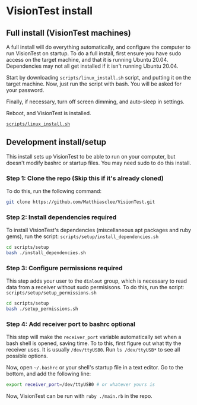# VisionTest install

## Full install (VisionTest machines)
A full install will do everything automatically, and configure the computer to run VisionTest on startup.
To do a full install, first ensure you have sudo access on the target machine, and that it is running Ubuntu 20.04. Dependencies may not all get installed if it isn't running Ubuntu 20.04.

Start by downloading `scripts/linux_install.sh` script, and putting it on the target machine.
Now, just run the script with bash. You will be asked for your password.

Finally, if necessary, turn off screen dimming, and auto-sleep in settings.

Reboot, and VisionTest is installed.

[`scripts/linux_install.sh`](https://raw.githubusercontent.com/Matthiasclee/VisionTest/master/scripts/linux_install.sh)

## Development install/setup
This install sets up VisionTest to be able to run on your computer, but doesn't modify bashrc or startup files.
You may need sudo to do this install.

### Step 1: Clone the repo (Skip this if it's already cloned)
To do this, run the following command:
```sh
git clone https://github.com/Matthiasclee/VisionTest.git
```

### Step 2: Install dependencies **required**
To install VisionTest's dependencies (miscellaneous apt packages and ruby gems), run the script: `scripts/setup/install_dependencies.sh`

```sh
cd scripts/setup
bash ./install_dependencies.sh
```

### Step 3: Configure permissions **required**
This step adds your user to the `dialout` group, which is necessary to read data from a receiver without sudo permisisons.
To do this, run the script: `scripts/setup/setup_permissions.sh`

```sh
cd scripts/setup
bash ./setup_permissions.sh
```

### Step 4: Add receiver port to bashrc **optional**
This step will make the `receiver_port` variable automatically set when a bash shell is opened, saving time.
To to this, first figure out what tty the receiver uses. It is usually `/dev/ttyUSB0`. Run `ls /dev/ttyUSB*` to see all possible options.

Now, open `~/.bashrc` or your shell's startup file in a text editor. Go to the bottom, and add the following line:
```sh
export receiver_port=/dev/ttyUSB0 # or whatever yours is
```

Now, VisionTest can be run with `ruby ./main.rb` in the repo.
